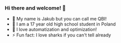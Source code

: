 ### Hi there and welcome! 👋
* 🦈 My name is Jakub but you can call me QBI!
* 🏫 I am a 17 year old high school student in Poland
* 🤖 I love automatization and optimization!
* ⚡ Fun fact: I love sharks if you can't tell already 

<!--
**qbibubi/qbibubi** is a ✨ _special_ ✨ repository because its `README.md` (this file) appears on your GitHub profile.

Here are some ideas to get you started:

- 🔭 I’m currently working on ...
- 🌱 I’m currently learning ...
- 👯 I’m looking to collaborate on ...
- 🤔 I’m looking for help with ...
- 💬 Ask me about ...
- 📫 How to reach me: ...
- 😄 Pronouns: ...
- ⚡ Fun fact: ...
-->
